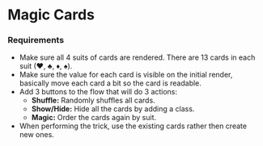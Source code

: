 # Magic Cards


### Requirements
- Make sure all 4 suits of cards are rendered. There are 13 cards in each suit (♥,   ♣, ♦, ♠).
- Make sure the value for each card is visible on the initial render, basically move each card a bit so the card is readable.
- Add 3 buttons to the flow that will do 3 actions:
  - **Shuffle:** Randomly shuffles all cards.
  - **Show/Hide:** Hide all the cards by adding a class.
  - **Magic:** Order the cards again by suit.
- When performing the trick, use the existing cards rather then create new ones.

